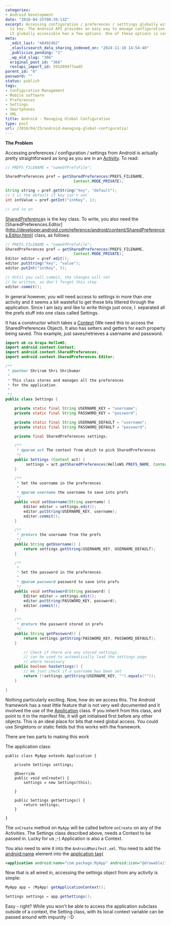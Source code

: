 ```yaml
---
categories:
- Android Development
date: "2010-04-25T00:39:13Z"
excerpt: Accessing configuration / preferences / setttings globally within an application
  is key. The Android API provides an easy way to manage configuration but making
  it globally accessible has a few options. One of these options is covered here
meta:
  _edit_last: "48492462"
  _elasticsearch_data_sharing_indexed_on: "2024-11-18 14:54:40"
  _publicize_pending: "1"
  _wp_old_slug: "366"
  original_post_id: "366"
  restapi_import_id: 591d994f7aad5
parent_id: "0"
password: ""
status: publish
tags:
- Configuration Management
- Mobile software
- Preferences
- Settings
- Smartphones
- XML
title: Android - Managing Global Configuration
type: post
url: /2010/04/25/android-managing-global-configuratio/
---
```


**The Problem**

Accessing preferences / configuration / settings from Android is actually pretty
straightforward as long as you are in an
[Activity](http://developer.android.com/reference/android/app/Activity.html "Activity").
To read:

```java
// PREFS_FILENAME = "nameOfPrefsFile";

SharedPreferences pref = getSharedPreferences(PREFS_FILENAME,
                              Context.MODE_PRIVATE);

String string = pref.getString("key", "default");
// 1 is the default if key isn't set
int intValue = pref.getInt("intKey", 1);

// and so on
```

[SharedPreference](http://developer.android.com/reference/android/content/SharedPreferences.html "SharedPreferences")s
is the key class. To write, you also need the
[SharedPreferences.Editor](http://developer.android.com/reference/android/content/SharedPreferences.Editor.html{
class, as follows:

```java
// PREFS_FILENAME = "nameOfPrefsFile";
SharedPreferences pref = getSharedPreferences(PREFS_FILENAME,
                              Context.MODE_PRIVATE);
Editor editor = pref.edit();
editor.putString("key", "value");
editor.putInt("intKey", 5);

// Until you call commit, the changes will not
// be written, so don't forget this step
editor.commit();
```

In general however, you will need access to settings in more than one activity
and it seems a bit wasteful to get these bits littered through the application.
Since I am lazy and like to write things just once, I  separated all the prefs
stuff into one class called Settings.

<!--more-->

It has a constructor which takes a
[Context](http://developer.android.com/reference/android/content/Context.html "Context")
(We need this to access the SharedPreferences Object). It also has setters and
getters for each property being saved. This example, just saves/retrieves a
username and password.

```java
import uk.co.kraya.HelloWS;
import android.content.Context;
import android.content.SharedPreferences;
import android.content.SharedPreferences.Editor;

/**
 * @author Shriram Shri Shrikumar
 *
 * This class stores and manages all the preferences
 * for the application.
 *
 */
public class Settings {

    private static final String USERNAME_KEY = "username";
    private static final String PASSWORD_KEY = "password";

    private static final String USERNAME_DEFAULT = "username";
    private static final String PASSWORD_DEFAULT = "password";

    private final SharedPreferences settings;

    /**
     * @param act The context from which to pick SharedPreferences
     */
    public Settings (Context act) {
         settings = act.getSharedPreferences(HelloWS.PREFS_NAME, Context.MODE_PRIVATE);
    }

    /**
     * Set the username in the preferences.
     *
     * @param username the username to save into prefs
     */
    public void setUsername(String username) {
        Editor editor = settings.edit();
        editor.putString(USERNAME_KEY, username);
        editor.commit();
    }

    /**
     * @return the username from the prefs
     */
    public String getUsername() {
        return settings.getString(USERNAME_KEY, USERNAME_DEFAULT);
    }

    /**
     *
     * Set the password in the preferences.
     *
     * @param password password to save into prefs
     */
    public void setPassword(String password) {
        Editor editor = settings.edit();
        editor.putString(PASSWORD_KEY, password);
        editor.commit();
    }

    /**
     * @return the password stored in prefs
     */
    public String getPassword() {
        return settings.getString(PASSWORD_KEY, PASSWORD_DEFAULT);
    }

        // Check if there are any stored settings.
        // can be used to automatically load the settings page
        // where necessary
    public boolean hasSettings() {
        // We just check if a username has been set
        return (!settings.getString(USERNAME_KEY, "").equals(""));
    }

}
```

Nothing particularly exciting. Now, how do we access this. The Android framework
has a neat little feature that is not very well documented and it involved the
use of the
[Application](http://developer.android.com/reference/android/app/Application.html)
class. If you inherit from this class, and point to it in the manifest file, it
will get initialised first before any other objects. This is an ideal place for
bits that need global access. You could use Singletons or static fields but this
works with the framework.

There are two parts to making this work

The application class:

```
public class MyApp extends Application {

    private Settings settings;

    @Override
    public void onCreate() {
        settings = new Settings(this);

    }

    public Settings getSettings() {
        return settings;
    }

}
```

The `onCreate` method on `MyApp` will be called before `onCreate` on any of the
Activities. The Settings class described above, needs a Context to be passed in.
Lucky for us ;-) Application is also a Context.

You also need to wire it into the `AndroidManifest.xml`. You need to add the
[android:name](http://developer.android.com/guide/topics/manifest/application-element.html#nm)
element into the
[application tag](http://developer.android.com/guide/topics/manifest/application-element.html){

```xml
<application android:name="com.package.MyApp" android:icon="@drawable/icon" android:label="@string/app_name">
```

Now that is all wired in, accessing the settings object from any activity is
simple:

```java
MyApp app = (MyApp) getApplicationContext();

Settings settings = app.getSettings();
```

Easy - right? While you won't be able to access the application subclass outside
of a context, the Setting class, with its local context variable can be passed
around with impunity :-D
